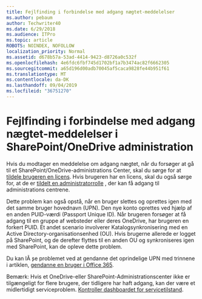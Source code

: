 ```yaml
---
title: Fejlfinding i forbindelse med adgang nægtet-meddelelser
ms.author: pebaum
author: Techwriter40
ms.date: 6/29/2018
ms.audience: ITPro
ms.topic: article
ROBOTS: NOINDEX, NOFOLLOW
localization_priority: Normal
ms.assetid: d678b57a-53ad-4414-9423-d8726a0c532f
ms.openlocfilehash: 4e6fdc6fbf745d1702bf1a7b3474ac82f6662305
ms.sourcegitcommit: a65d196d00adb70045af5caca9828fe44b951f61
ms.translationtype: MT
ms.contentlocale: da-DK
ms.lasthandoff: 09/04/2019
ms.locfileid: "36751270"
---
```

# <a name="troubleshoot-access-denied-messages-in-sharepointonedrive-admin-center"></a>Fejlfinding i forbindelse med adgang nægtet-meddelelser i SharePoint/OneDrive administration

Hvis du modtager en meddelelse om adgang nægtet, når du forsøger at gå til et SharePoint/OneDrive-administrations Center, skal du sørge for at [tildele brugeren en licens](https://docs.microsoft.com/office365/admin/subscriptions-and-billing/assign-licenses-to-users?view=o365-worldwide&amp;tabs=One). Hvis brugeren har en licens, skal du også sørge for, at de er [tildelt en administratorrolle](https://docs.microsoft.com/office365/admin/add-users/about-admin-roles?view=o365-worldwide) , der kan få adgang til administrations centrene.

Dette problem kan også opstå, når en bruger slettes og oprettes igen med det samme bruger hovednavn (UPN). Den nye konto oprettes ved hjælp af en anden PUID-værdi (Passport Unique ID). Når brugeren forsøger at få adgang til en gruppe af websteder eller deres OneDrive, har brugeren en forkert PUID. Et andet scenario involverer Katalogsynkronisering med en Active Directory-organisationsenhed (OU). Hvis brugerne allerede er logget på SharePoint, og de derefter flyttes til en anden OU og synkroniseres igen med SharePoint, kan de opleve dette problem.

Du kan lÃ ̧se problemet ved at gendanne det oprindelige UPN med trinnene i artiklen, [gendanne en bruger i Office 365](https://docs.microsoft.com/office365/admin/add-users/restore-user?view=o365-worldwide).

Bemærk: Hvis et OneDrive-eller SharePoint-Administrationscenter ikke er tilgængeligt for flere brugere, der tidligere har haft adgang, kan der være et midlertidigt serviceproblem.  [Kontroller dashboardet for servicetilstand](https://portal.office.com/adminportal/home#/servicehealth).



